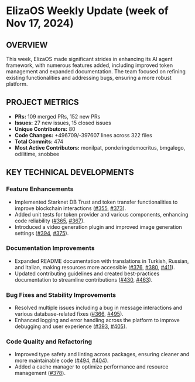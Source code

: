 # ElizaOS Weekly Update (week of Nov 17, 2024)

## OVERVIEW 
This week, ElizaOS made significant strides in enhancing its AI agent framework, with numerous features added, including improved token management and expanded documentation. The team focused on refining existing functionalities and addressing bugs, ensuring a more robust platform.

## PROJECT METRICS
- **PRs:** 109 merged PRs, 152 new PRs
- **Issues:** 27 new issues, 15 closed issues
- **Unique Contributors:** 80
- **Code Changes:** +496709/-397607 lines across 322 files
- **Total Commits:** 474
- **Most Active Contributors:** monilpat, ponderingdemocritus, bmgalego, odilitime, snobbee

## KEY TECHNICAL DEVELOPMENTS

### Feature Enhancements
- Implemented Starknet DB Trust and token transfer functionalities to improve blockchain interactions ([#355](https://github.com/elizaos/eliza/pull/355), [#373](https://github.com/elizaos/eliza/pull/373)).
- Added unit tests for token provider and various components, enhancing code reliability ([#365](https://github.com/elizaos/eliza/pull/365), [#367](https://github.com/elizaos/eliza/pull/367)).
- Introduced a video generation plugin and improved image generation settings ([#394](https://github.com/elizaos/eliza/pull/394), [#375](https://github.com/elizaos/eliza/pull/375)).

### Documentation Improvements
- Expanded README documentation with translations in Turkish, Russian, and Italian, making resources more accessible ([#376](https://github.com/elizaos/eliza/pull/376), [#380](https://github.com/elizaos/eliza/pull/380), [#411](https://github.com/elizaos/eliza/pull/411)).
- Updated contributing guidelines and created best-practices documentation to streamline contributions ([#430](https://github.com/elizaos/eliza/pull/430), [#463](https://github.com/elizaos/eliza/pull/463)).

### Bug Fixes and Stability Improvements
- Resolved multiple issues including a bug in message interactions and various database-related fixes ([#366](https://github.com/elizaos/eliza/pull/366), [#495](https://github.com/elizaos/eliza/pull/495)).
- Enhanced logging and error handling across the platform to improve debugging and user experience ([#393](https://github.com/elizaos/eliza/pull/393), [#405](https://github.com/elizaos/eliza/pull/405)).

### Code Quality and Refactoring
- Improved type safety and linting across packages, ensuring cleaner and more maintainable code ([#494](https://github.com/elizaos/eliza/pull/494), [#404](https://github.com/elizaos/eliza/pull/404)).
- Added a cache manager to optimize performance and resource management ([#378](https://github.com/elizaos/eliza/pull/378)).